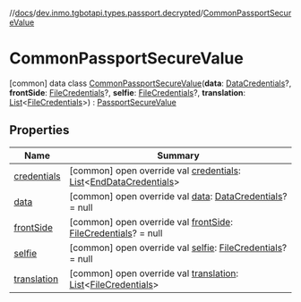 //[docs](../../../index.md)/[dev.inmo.tgbotapi.types.passport.decrypted](../index.md)/[CommonPassportSecureValue](index.md)



# CommonPassportSecureValue  
 [common] data class [CommonPassportSecureValue](index.md)(**data**: [DataCredentials](../../dev.inmo.tgbotapi.types.passport.credentials/-data-credentials/index.md)?, **frontSide**: [FileCredentials](../../dev.inmo.tgbotapi.types.passport.credentials/-file-credentials/index.md)?, **selfie**: [FileCredentials](../../dev.inmo.tgbotapi.types.passport.credentials/-file-credentials/index.md)?, **translation**: [List](https://kotlinlang.org/api/latest/jvm/stdlib/kotlin.collections/-list/index.html)<[FileCredentials](../../dev.inmo.tgbotapi.types.passport.credentials/-file-credentials/index.md)>) : [PassportSecureValue](../-passport-secure-value/index.md)   


## Properties  
  
|  Name |  Summary | 
|---|---|
| <a name="dev.inmo.tgbotapi.types.passport.decrypted/CommonPassportSecureValue/credentials/#/PointingToDeclaration/"></a>[credentials](index.md#%5Bdev.inmo.tgbotapi.types.passport.decrypted%2FCommonPassportSecureValue%2Fcredentials%2F%23%2FPointingToDeclaration%2F%5D%2FProperties%2F625018081)| <a name="dev.inmo.tgbotapi.types.passport.decrypted/CommonPassportSecureValue/credentials/#/PointingToDeclaration/"></a> [common] open override val [credentials](index.md#%5Bdev.inmo.tgbotapi.types.passport.decrypted%2FCommonPassportSecureValue%2Fcredentials%2F%23%2FPointingToDeclaration%2F%5D%2FProperties%2F625018081): [List](https://kotlinlang.org/api/latest/jvm/stdlib/kotlin.collections/-list/index.html)<[EndDataCredentials](../../dev.inmo.tgbotapi.types.passport.credentials/-end-data-credentials/index.md)>   <br>|
| <a name="dev.inmo.tgbotapi.types.passport.decrypted/CommonPassportSecureValue/data/#/PointingToDeclaration/"></a>[data](data.md)| <a name="dev.inmo.tgbotapi.types.passport.decrypted/CommonPassportSecureValue/data/#/PointingToDeclaration/"></a> [common] open override val [data](data.md): [DataCredentials](../../dev.inmo.tgbotapi.types.passport.credentials/-data-credentials/index.md)? = null   <br>|
| <a name="dev.inmo.tgbotapi.types.passport.decrypted/CommonPassportSecureValue/frontSide/#/PointingToDeclaration/"></a>[frontSide](front-side.md)| <a name="dev.inmo.tgbotapi.types.passport.decrypted/CommonPassportSecureValue/frontSide/#/PointingToDeclaration/"></a> [common] open override val [frontSide](front-side.md): [FileCredentials](../../dev.inmo.tgbotapi.types.passport.credentials/-file-credentials/index.md)? = null   <br>|
| <a name="dev.inmo.tgbotapi.types.passport.decrypted/CommonPassportSecureValue/selfie/#/PointingToDeclaration/"></a>[selfie](selfie.md)| <a name="dev.inmo.tgbotapi.types.passport.decrypted/CommonPassportSecureValue/selfie/#/PointingToDeclaration/"></a> [common] open override val [selfie](selfie.md): [FileCredentials](../../dev.inmo.tgbotapi.types.passport.credentials/-file-credentials/index.md)? = null   <br>|
| <a name="dev.inmo.tgbotapi.types.passport.decrypted/CommonPassportSecureValue/translation/#/PointingToDeclaration/"></a>[translation](translation.md)| <a name="dev.inmo.tgbotapi.types.passport.decrypted/CommonPassportSecureValue/translation/#/PointingToDeclaration/"></a> [common] open override val [translation](translation.md): [List](https://kotlinlang.org/api/latest/jvm/stdlib/kotlin.collections/-list/index.html)<[FileCredentials](../../dev.inmo.tgbotapi.types.passport.credentials/-file-credentials/index.md)>   <br>|

